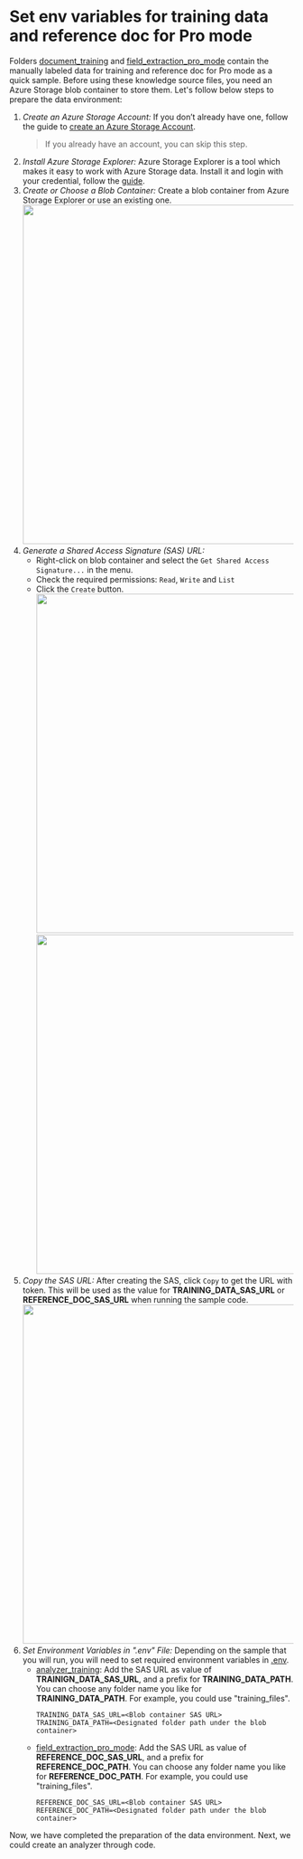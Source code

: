 # Set env variables for training data and reference doc for Pro mode
Folders [document_training](../data/document_training/) and [field_extraction_pro_mode](../data/field_extraction_pro_mode) contain the manually labeled data for training and reference doc for Pro mode as a quick sample. Before using these knowledge source files, you need an Azure Storage blob container to store them. Let's follow below steps to prepare the data environment:

1. *Create an Azure Storage Account:* If you don’t already have one, follow the guide to [create an Azure Storage Account](https://aka.ms/create-a-storage-account).
    > If you already have an account, you can skip this step.
2. *Install Azure Storage Explorer:* Azure Storage Explorer is a tool which makes it easy to work with Azure Storage data. Install it and login with your credential, follow the [guide](https://aka.ms/download-and-install-Azure-Storage-Explorer).
3. *Create or Choose a Blob Container:* Create a blob container from Azure Storage Explorer or use an existing one.  
   <img src="./create-blob-container.png" width="600" />  
4. *Generate a Shared Access Signature (SAS) URL:*
    - Right-click on blob container and select the `Get Shared Access Signature...` in the menu.
    - Check the required permissions: `Read`, `Write` and `List`
    - Click the `Create` button.  
   <img src="./get-access-signature.png" height="600" />  <img src="./choose-signature-options.png" height="600" />  
5. *Copy the SAS URL:* After creating the SAS, click `Copy` to get the URL with token. This will be used as the value for **TRAINING_DATA_SAS_URL** or **REFERENCE_DOC_SAS_URL** when running the sample code.  
   <img src="./copy-access-signature.png" width="600" />  
6. *Set Environment Variables in ".env" File:* Depending on the sample that you will run, you will need to set required environment variables in [.env](../notebooks/.env).
    - [analyzer_training](../notebooks/analyzer_training.ipynb): Add the SAS URL as value of **TRAINIGN_DATA_SAS_URL**, and a prefix for **TRAINING_DATA_PATH**. You can choose any folder name you like for **TRAINING_DATA_PATH**. For example, you could use "training_files".
        ```env
        TRAINING_DATA_SAS_URL=<Blob container SAS URL>
        TRAINING_DATA_PATH=<Designated folder path under the blob container>
        ```
    - [field_extraction_pro_mode](../notebooks/field_extraction_pro_mode.ipynb): Add the SAS URL as value of **REFERENCE_DOC_SAS_URL**, and a prefix for **REFERENCE_DOC_PATH**. You can choose any folder name you like for **REFERENCE_DOC_PATH**. For example, you could use "training_files".
        ```env
        REFERENCE_DOC_SAS_URL=<Blob container SAS URL>
        REFERENCE_DOC_PATH=<Designated folder path under the blob container>
        ```

Now, we have completed the preparation of the data environment. Next, we could create an analyzer through code.

   
